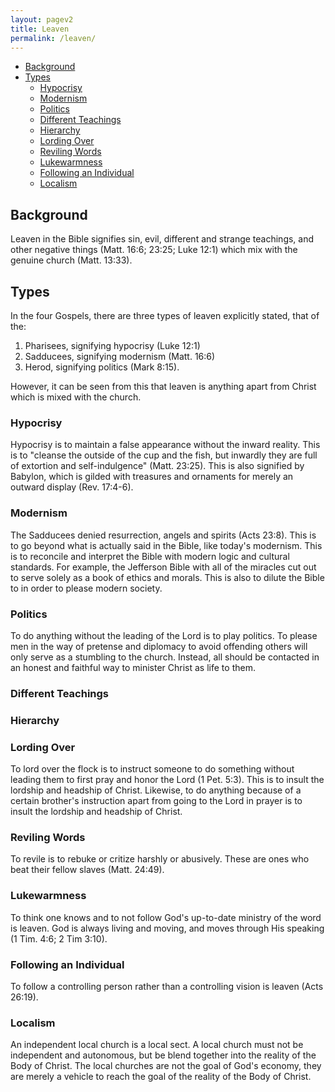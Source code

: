 ```yaml
---
layout: pagev2
title: Leaven
permalink: /leaven/
---
```

- [Background](#background)
- [Types](#types)
  - [Hypocrisy](#hypocrisy)
  - [Modernism](#modernism)
  - [Politics](#politics)
  - [Different Teachings](#different-teachings)
  - [Hierarchy](#hierarchy)
  - [Lording Over](#lording-over)
  - [Reviling Words](#reviling-words)
  - [Lukewarmness](#lukewarmness)
  - [Following an Individual](#following-an-individual)
  - [Localism](#localism)

## Background

Leaven in the Bible signifies sin, evil, different and strange teachings, and other negative things (Matt. 16:6; 23:25; Luke 12:1) which mix with the genuine church (Matt. 13:33). 

## Types

In the four Gospels, there are three types of leaven explicitly stated, that of the:
1. Pharisees, signifying hypocrisy (Luke 12:1)
2. Sadducees, signifying modernism (Matt. 16:6)
3. Herod, signifying politics (Mark 8:15). 

However, it can be seen from this that leaven is anything apart from Christ which is mixed with the church.

### Hypocrisy

Hypocrisy is to maintain a false appearance without the inward reality. This is to "cleanse the outside of the cup and the fish, but inwardly they are full of extortion and self-indulgence" (Matt. 23:25). This is also signified by Babylon, which is gilded with treasures and ornaments for merely an outward display (Rev. 17:4-6).

### Modernism

The Sadducees denied resurrection, angels and spirits (Acts 23:8). This is to go beyond what is actually said in the Bible, like today's modernism. This is to reconcile and interpret the Bible with modern logic and cultural standards. For example, the Jefferson Bible with all of the miracles cut out to serve solely as a book of ethics and morals. This is also to dilute the Bible to in order to please modern society. 

### Politics

To do anything without the leading of the Lord is to play politics. To please men in the way of pretense and diplomacy to avoid offending others will only serve as a stumbling to the church. Instead, all should be contacted in an honest and faithful way to minister Christ as life to them.

### Different Teachings

### Hierarchy

### Lording Over

To lord over the flock is to instruct someone to do something without leading them to first pray and honor the Lord (1 Pet. 5:3). This is to insult the lordship and headship of Christ. Likewise, to do anything because of a certain brother's instruction apart from going to the Lord in prayer is to insult the lordship and headship of Christ.

### Reviling Words

To revile is to rebuke or critize harshly or abusively. These are ones who beat their fellow slaves (Matt. 24:49). 

### Lukewarmness

To think one knows and to not follow God's up-to-date ministry of the word is leaven. God is always living and moving, and moves through His speaking (1 Tim. 4:6; 2 Tim 3:10).

### Following an Individual

To follow a controlling person rather than a controlling vision is leaven (Acts 26:19).

### Localism

An independent local church is a local sect. A local church must not be independent and autonomous, but be blend together into the reality of the Body of Christ. The local churches are not the goal of God's economy, they are merely a vehicle to reach the goal of the reality of the Body of Christ.